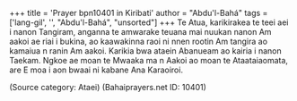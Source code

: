 +++
title = 'Prayer bpn10401 in Kiribati'
author = "Abdu'l-Bahá"
tags = ['lang-gil', '', "Abdu'l-Bahá", "unsorted"]
+++
Te Atua, karikirakea te teei aei i nanon Tangiram, anganna te amwarake teuana mai nuukan nanon Am aakoi ae riai i bukina, ao kaawakinna raoi ni nnen rootin Am tangira ao kamaiua n ranin Am aakoi.  Karikia bwa ataein Abanueam ao kairia i nanon Taekam.  Ngkoe ae moan te Mwaaka ma n Aakoi ao moan te Ataataiaomata, are E moa i aon bwaai ni kabane Ana Karaoiroi.

(Source category: Ataei)
(Bahaiprayers.net ID: 10401)
